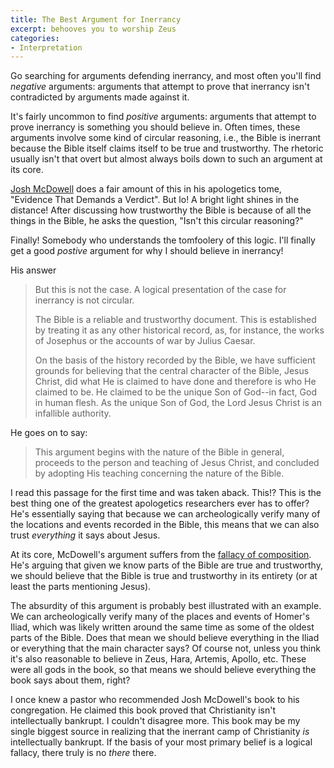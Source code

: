 ```yaml
---
title: The Best Argument for Inerrancy
excerpt: behooves you to worship Zeus
categories:
- Interpretation
---
```

Go searching for arguments defending inerrancy, and most often you'll find *negative* arguments: arguments that attempt to prove that inerrancy isn't contradicted by arguments made against it.

It's fairly uncommon to find *positive* arguments: arguments that attempt to prove inerrancy is something you should believe in. Often times, these arguments involve some kind of circular reasoning, i.e., the Bible is inerrant because the Bible itself claims itself to be true and trustworthy. The rhetoric usually isn't that overt but almost always boils down to such an argument at its core.

[Josh McDowell](https://en.wikipedia.org/wiki/Josh_McDowell) does a fair amount of this in his apologetics tome, "Evidence That Demands a Verdict". But lo! A bright light shines in the distance! After discussing how trustworthy the Bible is because of all the things in the Bible, he asks the question, "Isn't this circular reasoning?"

Finally! Somebody who understands the tomfoolery of this logic. I'll finally get a good *postive* argument for why I should believe in inerrancy!

His answer
> But this is not the case. A logical presentation of the case for inerrancy is not circular.
>
> The Bible is a reliable and trustworthy document. This is established by treating it as any other historical record, as, for instance, the works of Josephus or the accounts of war by Julius Caesar.
>
> On the basis of the history recorded by the Bible, we have sufficient grounds for believing that the central character of the Bible, Jesus Christ, did what He is claimed to have done and therefore is who He claimed to be. He claimed to be the unique Son of God--in fact, God in human flesh. As the unique Son of God, the Lord Jesus Christ is an infallible authority.

He goes on to say:
> This argument begins with the nature of the Bible in general, proceeds to the person and teaching of Jesus Christ, and concluded by adopting His teaching concerning the nature of the Bible.

I read this passage for the first time and was taken aback. This!? This is the best thing one of the greatest apologetics researchers ever has to offer? He's essentially saying that because we can archeologically verify many of the locations and events recorded in the Bible, this means that we can also trust *everything* it says about Jesus.

At its core, McDowell's argument suffers from the [fallacy of composition](https://www.logicallyfallacious.com/logicalfallacies/Fallacy-of-Composition). He's arguing that given we know parts of the Bible are true and trustworthy, we should believe that the Bible is true and trustworthy in its entirety (or at least the parts mentioning Jesus).

The absurdity of this argument is probably best illustrated with an example. We can archeologically verify many of the places and events of Homer's Iliad, which was likely written around the same time as some of the oldest parts of the Bible. Does that mean we should believe everything in the Iliad or everything that the main character says? Of course not, unless you think it's also reasonable to believe in Zeus, Hara, Artemis, Apollo, etc. These were all gods in the book, so that means we should believe everything the book says about them, right?

I once knew a pastor who recommended Josh McDowell's book to his congregation. He claimed this book proved that Christianity isn't intellectually bankrupt. I couldn't disagree more. This book may be my single biggest source in realizing that the inerrant camp of Christianity *is* intellectually bankrupt. If the basis of your most primary belief is a logical fallacy, there truly is no *there* there.
